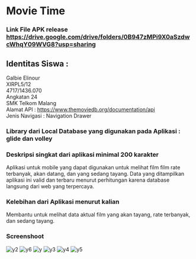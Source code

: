 

# Movie Time
### Link File APK release https://drive.google.com/drive/folders/0B947zMPi9X0aSzdwcWhqY09WVG8?usp=sharing<br>
## Identitas Siswa :
 Galbie Elinour<br>
 XIRPL5/12<br>
 4717/1436.070<br> 
 Angkatan 24<br>
 SMK Telkom Malang<br>
 Alamat API : https://www.themoviedb.org/documentation/api<br>
 Jenis Navigasi : Navigation Drawer
### Library dari Local Database yang digunakan pada Aplikasi : glide dan volley
### Deskripsi singkat dari aplikasi minimal 200 karakter<br>
Aplikasi untuk mobile yang dapat digunakan untuk melihat film film rate terbanyak, akan datang, dan yang sedang tayang. Data yang ditampilkan aplikasi ini valid dan terbaru menurut perhitungan karena database langsung dari web yang terpercaya.
### Kelebihan dari Aplikasi menurut kalian<br>
Membantu untuk melihat data aktual film yang akan tayang, rate terbanyak, dan sedang tayang.
### Screenshoot 
![y2](https://cloud.githubusercontent.com/assets/21336880/26032482/229f148a-38bf-11e7-835d-91038982618c.jpg)
![y6](https://cloud.githubusercontent.com/assets/21336880/26032479/22778df2-38bf-11e7-8584-769cbeb279c3.jpg)
![y](https://cloud.githubusercontent.com/assets/21336880/26032480/2279036c-38bf-11e7-9584-28166ed3b56b.jpg)
![y3](https://cloud.githubusercontent.com/assets/21336880/26032481/22922630-38bf-11e7-8cd2-20adfce82f28.jpg)
![y4](https://cloud.githubusercontent.com/assets/21336880/26032477/2270a064-38bf-11e7-881f-454718a731c0.jpg)
![y5](https://cloud.githubusercontent.com/assets/21336880/26032478/2275a5fa-38bf-11e7-862e-9235f45e0a96.jpg)




